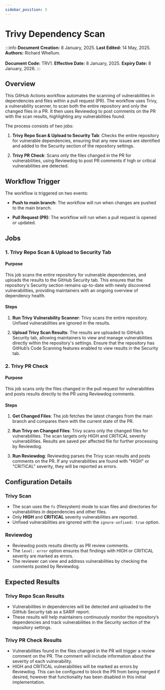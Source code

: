 ```yaml
---
sidebar_position: 3
---
```


# Trivy Dependency Scan

:::info
**Document Creation:** 8 January, 2025. **Last Edited:** 14 May, 2025. **Authors:** Richard Whellum. 
<br></br> **Document Code:** TRV1. **Effective Date:** 8 January, 2025. **Expiry Date:** 8 January, 2026.
:::

## Overview

This GitHub Actions workflow automates the scanning of vulnerabilities in dependencies and files within a pull request (PR). The workflow uses Trivy, a vulnerability scanner, to scan both the entire repository and only the changed files in a PR. It then uses Reviewdog to post comments on the PR with the scan results, highlighting any vulnerabilities found.

The process consists of two jobs:

1. **Trivy Repo Scan & Upload to Security Tab**: Checks the entire repository for vulnerable dependencies, ensuring that any new issues are identified and added to the Security section of the repository settings.

2. **Trivy PR Check**: Scans only the files changed in the PR for vulnerabilities, using Reviewdog to post PR comments if high or critical vulnerabilities are detected.

## Workflow Trigger

The workflow is triggered on two events:

- **Push to main branch**: The workflow will run when changes are pushed to the main branch.

- **Pull Request (PR)**: The workflow will run when a pull request is opened or updated.

## Jobs

### 1. Trivy Repo Scan & Upload to Security Tab

#### Purpose

This job scans the entire repository for vulnerable dependencies, and uploads the results to the GitHub Security tab. This ensures that the repository's Security section remains up-to-date with newly discovered vulnerabilities, providing maintainers with an ongoing overview of dependency health.

#### Steps

1. **Run Trivy Vulnerability Scanner**: Trivy scans the entire repository. Unfixed vulnerabilities are ignored in the results.

2. **Upload Trivy Scan Results**: The results are uploaded to GitHub’s Security tab, allowing maintainers to view and manage vulnerabilities directly within the repository's settings. Ensure that the repository has GitHub’s Code Scanning features enabled to view results in the Security tab.

### 2. Trivy PR Check

#### Purpose

This job scans only the files changed in the pull request for vulnerabilities and posts results directly to the PR using Reviewdog comments.

#### Steps

1. **Get Changed Files**: The job fetches the latest changes from the main branch and compares them with the current state of the PR.

2. **Run Trivy on Changed Files**: Trivy scans only the changed files for vulnerabilities. The scan targets only HIGH and CRITICAL severity vulnerabilities. Results are saved per affected file for further processing by Reviewdog.

3. **Run Reviewdog**: Reviewdog parses the Trivy scan results and posts comments on the PR. If any vulnerabilities are found with "HIGH" or "CRITICAL" severity, they will be reported as errors.

## Configuration Details

### Trivy Scan

- The scan uses the `fs` (filesystem) mode to scan files and directories for vulnerabilities in dependencies and other files.
- Only **HIGH** and **CRITICAL** severity vulnerabilities are reported.
- Unfixed vulnerabilities are ignored with the `ignore-unfixed: true` option.

### Reviewdog

- Reviewdog posts results directly as PR review comments.
- The `level: error` option ensures that findings with HIGH or CRITICAL severity are marked as errors.
- The reviewer can view and address vulnerabilities by checking the comments posted by Reviewdog.

## Expected Results

### Trivy Repo Scan Results

- Vulnerabilities in dependencies will be detected and uploaded to the GitHub Security tab as a SARIF report.
- These results will help maintainers continuously monitor the repository’s dependencies and track vulnerabilities in the Security section of the repository settings.

### Trivy PR Check Results

- Vulnerabilities found in the files changed in the PR will trigger a review comment on the PR. The comment will include information about the severity of each vulnerability.
- HIGH and CRITICAL vulnerabilities will be marked as errors by Reviewdog. This can be configured to block the PR from being merged if desired, however that functionality has been disabled in this initial implementation.